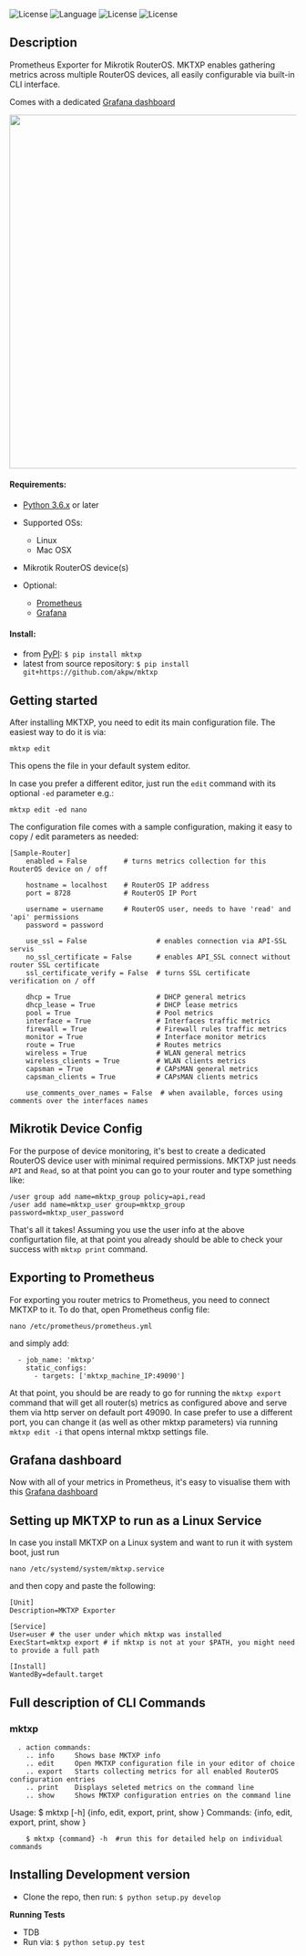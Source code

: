 
![License](https://img.shields.io/badge/License-GNU%20GPL-blue.svg)
![Language](https://img.shields.io/badge/python-v3.6-blue)
![License](https://img.shields.io/badge/mikrotik-routeros-orange)
![License](https://img.shields.io/badge/prometheus-exporter-blueviolet)


## Description
Prometheus Exporter for Mikrotik RouterOS. 
MKTXP enables gathering metrics across multiple RouterOS devices, all easily configurable via built-in CLI interface.

Comes with a dedicated [Grafana dashboard](https://grafana.com/grafana/dashboards/13679)

<img src="https://akpw-s3.s3.eu-central-1.amazonaws.com/mktxp_black.png" width="550" height="620">


#### Requirements:
- [Python 3.6.x](https://www.python.org/downloads/release/python-360/) or later

- Supported OSs:
   * Linux
   * Mac OSX

- Mikrotik RouterOS device(s)

- Optional: 
   * [Prometheus](https://prometheus.io/docs/prometheus/latest/installation/)
   * [Grafana](https://grafana.com/docs/grafana/latest/installation/)


#### Install:
- from [PyPI](https://pypi.org/project/mktxp/): `$ pip install mktxp`
- latest from source repository: `$ pip install git+https://github.com/akpw/mktxp`


## Getting started
After installing MKTXP, you need to edit its main configuration file. The easiest way to do it is via:
```
mktxp edit

```

This opens the file in your default system editor. 

In case you prefer a different editor, just run the ```edit``` command with its optional `-ed` parameter e.g.:
```
mktxp edit -ed nano

```

The configuration file comes with a sample configuration, making it easy to copy / edit parameters as needed:

```
[Sample-Router]
    enabled = False         # turns metrics collection for this RouterOS device on / off
    
    hostname = localhost    # RouterOS IP address
    port = 8728             # RouterOS IP Port
    
    username = username     # RouterOS user, needs to have 'read' and 'api' permissions
    password = password
    
    use_ssl = False                 # enables connection via API-SSL servis
    no_ssl_certificate = False      # enables API_SSL connect without router SSL certificate
    ssl_certificate_verify = False  # turns SSL certificate verification on / off   

    dhcp = True                     # DHCP general metrics
    dhcp_lease = True               # DHCP lease metrics
    pool = True                     # Pool metrics
    interface = True                # Interfaces traffic metrics
    firewall = True                 # Firewall rules traffic metrics
    monitor = True                  # Interface monitor metrics
    route = True                    # Routes metrics
    wireless = True                 # WLAN general metrics
    wireless_clients = True         # WLAN clients metrics
    capsman = True                  # CAPsMAN general metrics
    capsman_clients = True          # CAPsMAN clients metrics

    use_comments_over_names = False  # when available, forces using comments over the interfaces names 
```

## Mikrotik Device Config
For the purpose of device monitoring, it's best to create a dedicated RouterOS device user with minimal required permissions. MKTXP just needs ```API``` and ```Read```, so at that point you can go to your router and type something like:
```
/user group add name=mktxp_group policy=api,read
/user add name=mktxp_user group=mktxp_group password=mktxp_user_password
```
That's all it takes! Assuming you use the user info at the above configurtation file, at that point you already should be able to check your success with ```mktxp print``` command.


## Exporting to Prometheus
For exporting you router metrics to Prometheus, you need to connect MKTXP to it. To do that, open Prometheus config file: 
```
nano /etc/prometheus/prometheus.yml
```

and simply add:

```
  - job_name: 'mktxp'
    static_configs:
      - targets: ['mktxp_machine_IP:49090']

```

At that point, you should be are ready to go for running the `mktxp export` command that will get all router(s) metrics as configured above and serve them via http server on default port 49090. In case prefer to use a different port, you can change it (as well as other mktxp parameters) via running ```mktxp edit -i``` that opens internal mktxp settings file.

## Grafana dashboard
Now with all of your metrics in Prometheus, it's easy to visualise them with this [Grafana dashboard](https://grafana.com/grafana/dashboards/13679)


## Setting up MKTXP to run as a Linux Service
In case you install MKTXP on a Linux system and want to run it with system boot, just run

```
nano /etc/systemd/system/mktxp.service

```

and then copy and paste the following:

```
[Unit]
Description=MKTXP Exporter

[Service]
User=user # the user under which mktxp was installed
ExecStart=mktxp export # if mktxp is not at your $PATH, you might need to provide a full path

[Install]
WantedBy=default.target

```


## Full description of CLI Commands
### mktxp
      . action commands:
        .. info     Shows base MKTXP info
        .. edit     Open MKTXP configuration file in your editor of choice        
        .. export   Starts collecting metrics for all enabled RouterOS configuration entries
        .. print    Displays seleted metrics on the command line
        .. show   	Shows MKTXP configuration entries on the command line


Usage: $ mktxp [-h]
        {info, edit, export, print, show }
Commands:
  {info, edit, export, print, show }

        $ mktxp {command} -h  #run this for detailed help on individual commands



## Installing Development version
- Clone the repo, then run: `$ python setup.py develop`


**Running Tests**
- TDB
- Run via: `$ python setup.py test`



